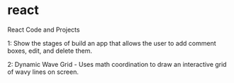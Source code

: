 # react
React Code and Projects

1: Show the stages of build an app that allows the user to add comment boxes, edit, and delete them.
 
2: Dynamic Wave Grid - Uses math coordination to draw an interactive grid of wavy lines on screen. 

